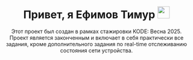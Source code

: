 <h1 align="center">Привет, я Ефимов Тимур <img src="https://github.com/blackcater/blackcater/raw/main/images/Hi.gif" height="32"/></h1>

<p align="center">Этот проект был создан в рамках стажировки KODE: Весна 2025. Проект является законченным и включает в себя практически все задания, кроме дополнительного задания по real-time отслеживанию состояния сети устройства.</p>
